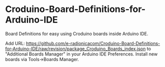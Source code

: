 # Croduino-Board-Definitions-for-Arduino-IDE
Board Definitions for easy using Croduino boards inside Arduino IDE.

Add URL: https://github.com/e-radionicacom/Croduino-Board-Definitions-for-Arduino-IDE/raw/revision/package_Croduino_Boards_index.json to "Additional Boards Manager" in your Arduino IDE Preferences. Install new boards via Tools->Boards Manager. 
